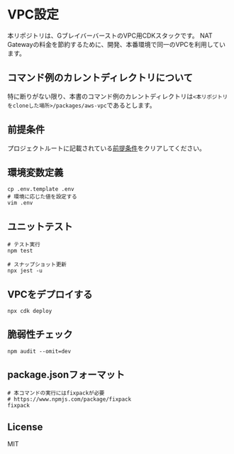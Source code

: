 # VPC設定

本リポジトリは、GブレイバーバーストのVPC用CDKスタックです。
NAT Gatewayの料金を節約するために、開発、本番環境で同一のVPCを利用しています。

## コマンド例のカレントディレクトリについて

特に断りがない限り、本書のコマンド例のカレントディレクトリは`<本リポジトリをcloneした場所>/packages/aws-vpc`であるとします。

## 前提条件

プロジェクトルートに記載されている[前提条件](../../Readme.md#pre-required)をクリアしてください。

## 環境変数定義

```shell
cp .env.template .env
# 環境に応じた値を設定する
vim .env
```

## ユニットテスト

```shell
# テスト実行
npm test

# スナップショット更新
npx jest -u
```

<a id="deploy-command"></a>

## VPCをデプロイする

```shell
npx cdk deploy
```

## 脆弱性チェック

```shell
npm audit --omit=dev
```

## package.jsonフォーマット

```shell
# 本コマンドの実行にはfixpackが必要
# https://www.npmjs.com/package/fixpack
fixpack
```

## License

MIT
